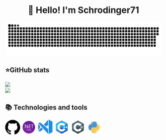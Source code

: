 <h1 align="center">👋 Hello! I'm Schrodinger71 </h1>

<p align="center">

 <img width="600" src="assets/github-snake.svg" alt="snake"/>
 <!--
 <img src="https://github.com/Schrodinger71/Schrodinger71/blob/main/assets/alastor-hazbin-hotel-fire.gif" width="1024" height="564" />
  -->
</p>

  <h2><b>⭐GitHub stats</b></h2>
  <p>
   <img src="https://github-readme-stats.vercel.app/api/top-langs/?username=Schrodinger71&theme=dracula&layout=compact&hide_border=true&bg_color=00000000" />
   <br>
   <img src="https://github-readme-stats.vercel.app/api?username=Schrodinger71&count_private=true&show_icons=true&theme=dracula&hide_border=true&bg_color=00000000" />
    <br>
  </p>

<h2><b>📚 Technologies and tools</b></h2>
  <p>
    <img src="assets/github-logo_icon-icons.com_73546.png" /> <img src="assets/icons8-net-framework-48.png" />  <img src="assets/icons8-visual-studio-50.png" />  <img src="assets/icons8-c++-48.png" /> <img src="assets/icons8-логотип-c-sharp-48.png" /> <img src="assets/python_94570.png"  />
  </p>
</details>



<!--
**Schrodinger71/Schrodinger71** is a ✨ _special_ ✨ repository because its `README.md` (this file) appears on your GitHub profile.

Here are some ideas to get you started:

- 🔭 I’m currently working on ...
- 🌱 I’m currently learning ...
- 👯 I’m looking to collaborate on ...
- 🤔 I’m looking for help with ...
- 💬 Ask me about ...
- 📫 How to reach me: ...
- 😄 Pronouns: ...
- ⚡ Fun fact: ...
-->
